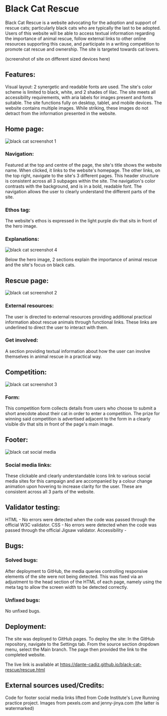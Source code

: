# Black Cat Rescue

Black Cat Rescue is a website advocating for the adoption and support of rescue cats; particularly black cats who are typically the last to be adopted.
Users of this website will be able to access textual information regarding the importance of animal rescue, follow external links to other online resources supporting this cause, and participate in a writing competition to promote cat rescue and ownership. The site is targeted towards cat lovers.

(screenshot of site on different sized devices here)

## Features:

Visual layout: 2 synergetic and readable fonts are used.
The site's color scheme is limited to black, white, and 2 shades of lilac.
The site meets all accessibility requirements, with aria labels for images present and fonts suitable.
The site functions fully on desktop, tablet, and mobile devices.
The website contains multiple images. While striking, these images do not detract from the information presented in the website.

## Home page:
 ![black cat screenshot 1](https://user-images.githubusercontent.com/94368193/150524860-7a9934d3-a762-47fb-82bb-0c31b80f6570.png)

### Navigation:
Featured at the top and centre of the page, the site's title shows the website name. When clicked, it links to the website's homepage.
The other links, on the top right, navigate to the site's 3 different pages.
This header structure is consistent across all 3 subpages within the site.
The navigation's color contrasts with the background, and is in a bold, readable font. 
The navigation allows the user to clearly understand the different parts of the site. 

### Ethos tag:
The website's ethos is expressed in the light purple div that sits in front of the hero image.

### Explanations:
![black cat screenshot 4](https://user-images.githubusercontent.com/94368193/150525498-688eae00-2095-4c6a-aa34-81e4a8f21ee8.png)

Below the hero image, 2 sections explain the importance of animal rescue and the site's focus on black cats. 

## Rescue page:
![black cat screenshot 2](https://user-images.githubusercontent.com/94368193/150524932-792bf7f0-6865-4e64-8699-abfee3a68cfd.png)

### External resources:
The user is directed to external resources providing additional practical information about rescue animals through functional links. These links are underlined to direct the user to interact with them.

### Get involved:
A section providing textual information about how the user can involve themselves in animal rescue in a practical way.

## Competition:
![black cat screenshot 3](https://user-images.githubusercontent.com/94368193/150525098-f04a5caa-f6e0-4493-ae9e-803782225491.png)

### Form:
This competition form collects details from users who choose to submit a short anecdote about their cat in order to enter a competition. The prize for winning said competition is advertised adjacent to the form in a clearly visible div that sits in front of the page's main image.

## Footer: 
![black cat social media](https://user-images.githubusercontent.com/94368193/150525206-fc452b0d-abe1-40d5-918a-8154e31c913c.png)

### Social media links:
These clickable and clearly understandable icons link to various social media sites for this campaign and are accompanied by a colour change animation upon hovering to increase clarity for the user. These are consistent across all 3 parts of the website.

## Validator testing:

HTML - No errors were detected when the code was passed through the official W3C validator.
CSS - No errors were detected when the code was passed through the official Jigsaw validator.
Accessibility - 

## Bugs: 

### Solved bugs: 
After deployment to GitHub, the media queries controlling responsive elements of the site were not being detected. This was fixed via an adjustment to the head section of the HTML of each page, namely using the meta tag <meta content="width=device-width, initial-scale=1" name="viewport"/> to allow the screen width to be detected correctly.

### Unfixed bugs:
No unfixed bugs.

## Deployment:
The site was deployed to GitHub pages. To deploy the site:
In the GitHub repository, navigate to the Settings tab. 
From the source section dropdown menu, select the Main branch. 
The page then provided the link to the completed website.

The live link is available at https://dante-cadiz.github.io/black-cat-rescue/rescue.html

## External sources used/Credits:

Code for footer social media links lifted from Code Institute's Love Running practice project.
Images from pexels.com and jenny-jinya.com (the latter is watermarked)
